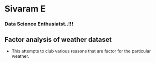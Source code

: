 # Sivaram E 

### Data Science Enthusiatst..!!!


 ## Factor analysis of weather dataset
- This attempts to club various reasons that are factor for the particular weather.
